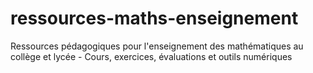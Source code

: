 # ressources-maths-enseignement
Ressources pédagogiques pour l'enseignement des mathématiques au collège et lycée - Cours, exercices, évaluations et outils numériques
